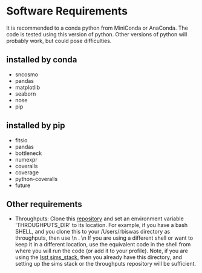 # Software Requirements
It is recommended to a conda python from MiniConda or AnaConda. The code is tested using this version of python. Other versions of python will probably work, but could pose difficulties.
## installed by conda
- sncosmo
- pandas
- matplotlib
- seaborn
- nose
- pip
## installed by pip
- fitsio
- pandas
- bottleneck
- numexpr
- coveralls
- coverage
- python-coveralls
- future
## Other requirements
- Throughputs: Clone this [repository](https://github.com/lsst/throughputs) and set an environment variable 'THROUGHPUTS_DIR' to its location. For example, if you have a bash SHELL, and you clone this to your /Users/rbiswas directory as throughputs, then use \n . \n If you are using a different shell or want to keep it in a different location, use the equivalent code in the shell from where you will run the code (or add it to your profile). Note, if you are using the [lsst sims_stack](https://confluence.lsstcorp.org/display/SIM/Catalogs+and+MAF), then you already have this directory, and setting up the sims stack or the throughputs repository will be sufficient.
